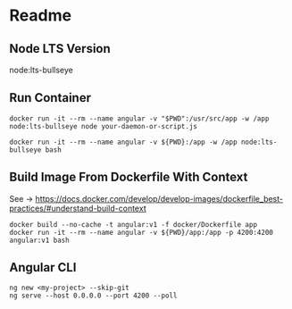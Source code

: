 # Readme

## Node LTS Version

node:lts-bullseye

## Run Container

    docker run -it --rm --name angular -v "$PWD":/usr/src/app -w /app node:lts-bullseye node your-daemon-or-script.js

    docker run -it --rm --name angular -v ${PWD}:/app -w /app node:lts-bullseye bash

## Build Image From Dockerfile With Context

See -> <https://docs.docker.com/develop/develop-images/dockerfile_best-practices/#understand-build-context>

    docker build --no-cache -t angular:v1 -f docker/Dockerfile app
    docker run -it --rm --name angular -v ${PWD}/app:/app -p 4200:4200 angular:v1 bash

## Angular CLI

    ng new <my-project> --skip-git
    ng serve --host 0.0.0.0 --port 4200 --poll
